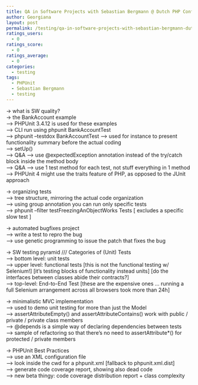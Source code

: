 ```yaml
---
title: QA in Software Projects with Sebastian Bergmann @ Dutch PHP Conference | Part 1 | Notes
author: Georgiana
layout: post
permalink: /testing/qa-in-software-projects-with-sebastian-bergmann-dutch-php-conference-part-1-notes/
ratings_users:
  - 0
ratings_score:
  - 0
ratings_average:
  - 0
categories:
  - testing
tags:
  - PHPUnit
  - Sebastian Bergmann
  - testing
---
```

-> what is SW quality?  
-> the BankAccount example  
&#8212;> PHPUnit 3.4.12 is used for these examples  
&#8212;> CLI run using phpunit BankAccountTest  
&#8212;> phpunit &#8211;testdox BankAccountTest &#8212;> used for instance to present functionality summary before the actual coding  
&#8212;> setUp()  
&#8212;> Q&A &#8212;> use @expectedException annotation instead of the try/catch block inside the method body  
&#8212;> Q&A &#8212;> use 1 test method for each test, not stuff everything in 1 method  
&#8212;> PHPUnit 4 might use the traits feature of PHP, as opposed to the JUnit approach

-> organizing tests  
&#8212;> tree structure, mirroring the actual code organization  
&#8212;> using group annotation you can run only specific tests  
&#8212;> phpunit &#8211;filter testFreezingAnObjectWorks Tests [ excludes a specific slow test ]

-> automated bugfixes project  
&#8212;> write a test to repro the bug  
&#8212;> use genetic programming to issue the patch that fixes the bug

-> SW testing pyramid /// Categories of (Unit) Tests  
&#8212;> bottom level: unit tests  
&#8212;> upper level: functional tests \[this is not the functional testing w/ Selenium!\] \[it&#8217;s testing blocks of functionality instead units\] [do the interfaces between classes abide their contracts?]  
&#8212;> top-level: End-to-End Test [these are the expensive ones &#8230; running a full Selenium arrangement across all browsers took more than 24h]

-> minimalistic MVC implementation  
&#8212;> used to demo unit testing for more than just the Model  
&#8212;> assertAttributeEmpty() and assertAttributeContains() work with public / private / private class members  
&#8212;> @depends is a simple way of declaring dependencies between tests  
&#8212;> sample of refactoring so that there&#8217;s no need to assertAttribute*() for protected / private members

-> PHPUnit Best Practices  
&#8212;> use an XML configuration file  
&#8212;> look inside the cwd for a phpunit.xml [fallback to phpunit.xml.dist]  
&#8212;> generate code coverage report, showing also dead code  
&#8212;> new beta thingy: code coverage distribution report + class complexity